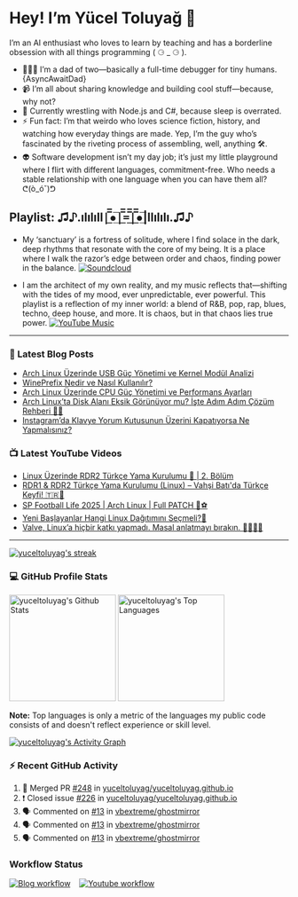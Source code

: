 # Hey! I’m Yücel Toluyağ 👋

I’m an AI enthusiast who loves to learn by teaching and has a borderline obsession with all things programming ( ⚆ _ ⚆ ).

- 👨‍👧‍👦 I’m a dad of two—basically a full-time debugger for tiny humans. {AsyncAwaitDad}
- 📹 I’m all about sharing knowledge and building cool stuff—because, why not?
- 🎒 Currently wrestling with Node.js and C#, because sleep is overrated.
- ⚡ Fun fact: I’m that weirdo who loves science fiction, history, and watching how everyday things are made. Yep, I’m the guy who’s fascinated by the riveting process of assembling, well, anything 🛠️.
- 👽 Software development isn’t my day job; it’s just my little playground where I flirt with different languages, commitment-free. Who needs a stable relationship with one language when you can have them all? ᕦ(ò_óˇ)ᕤ

## Playlist: ♫♪.ılılıll|̲̅̅●̲̅̅|̲̅̅=̲̅̅|̲̅̅●̲̅̅|llılılı.♫♪

- My ‘sanctuary’ is a fortress of solitude, where I find solace in the dark, deep rhythms that resonate with the core of my being. It is a place where I walk the razor’s edge between order and chaos, finding power in the balance.  [![Soundcloud](https://img.shields.io/badge/Soundcloud-FF3300?logo=Soundcloud&logoColor=darkwhite)](https://soundcloud.com/yuceltoluyag)

- I am the architect of my own reality, and my music reflects that—shifting with the tides of my mood, ever unpredictable, ever powerful. This playlist is a reflection of my inner world: a blend of R&B, pop, rap, blues, techno, deep house, and more. It is chaos, but in that chaos lies true power. [![YouTube Music](https://img.shields.io/badge/YouTube_Music-FF0000?logo=youtube-music&logoColor=a970ff)](https://www.youtube.com/playlist?list=PLKaWgYyghzWEkpHyRsCTw_yRgcjQLmAPM)

------


### 📕 Latest Blog Posts

<!-- BLOG-POST-LIST:START -->
- [Arch Linux Üzerinde USB Güç Yönetimi ve Kernel Modül Analizi](https://yuceltoluyag.github.io/arch-linux-usb-guc-yonetimi-ve-kernel-modul-analizi/)
- [WinePrefix Nedir ve Nasıl Kullanılır?](https://yuceltoluyag.github.io/wineprefix-nedir-nasil-kullanilir/)
- [Arch Linux Üzerinde CPU Güç Yönetimi ve Performans Ayarları](https://yuceltoluyag.github.io/arch-linux-cpu-performans-ayarlari/)
- [Arch Linux’ta Disk Alanı Eksik Görünüyor mu? İşte Adım Adım Çözüm Rehberi 🧹💾](https://yuceltoluyag.github.io/arch-linux-disk-alani-gorunmuyor-cozum/)
- [Instagram’da Klavye Yorum Kutusunun Üzerini Kapatıyorsa Ne Yapmalısınız?](https://yuceltoluyag.github.io/instagram-klavye-yorum-kutusu-sorunu/)
<!-- BLOG-POST-LIST:END -->


### 📺 Latest YouTube Videos

<!-- YOUTUBE:START -->
- [Linux Üzerinde RDR2 Türkçe Yama Kurulumu  🚀 | 2. Bölüm](https://www.youtube.com/watch?v=h1W0_yaB75g)
- [RDR1 &amp; RDR2 Türkçe Yama Kurulumu &lpar;Linux&rpar; – Vahşi Batı&#39;da Türkçe Keyfi! 🇹🇷🐧](https://www.youtube.com/watch?v=XGcccKCjcLI)
- [SP Football Life 2025 | Arch Linux | Full PATCH 🐧⚽](https://www.youtube.com/watch?v=GgEl44n_mT8)
- [Yeni Başlayanlar Hangi Linux Dağıtımını Seçmeli?🐧](https://www.youtube.com/watch?v=IDjtbPEDk3w)
- [Valve, Linux’a hiçbir katkı yapmadı. Masal anlatmayı bırakın. 🛑🐧🧚‍♀️](https://www.youtube.com/watch?v=xgWOSnFXimM)
<!-- YOUTUBE:END -->
-----------

<!-- GitHub Readme Streak Stats - https://github.com/yuceltoluyag/github-readme-streak-stats -->
  <p>
    <a href="https://github.com/yuceltoluyag/github-readme-streak-stats">
      <!-- Use https://streak-stats.demolab.com or self-host with your own Vercel app - visit https://git.io/streak-stats for instructions -->
      <img title="🔥 Get streak stats for your profile at git.io/streak-stats" alt="yuceltoluyag's streak" src="https://github-readme-streak-stats-eight.vercel.app/?user=yuceltoluyag&theme=monokai-metallian&hide_border=true&short_numbers=true"/>
    </a>
   
  </p>

  <h3>💻 GitHub Profile Stats</h3>

  <!-- https://github.com/anuraghazra/github-readme-stats -->

 <img alt="yuceltoluyag's Github Stats" src="https://denvercoder1-github-readme-stats.vercel.app/api/?username=yuceltoluyag&show_icons=true&include_all_commits=true&count_private=true&theme=react&hide_border=true&bg_color=1F222E&title_color=F85D7F&icon_color=F8D866" height="192px"/>
  <img alt="yuceltoluyag's Top Languages" src="https://denvercoder1-github-readme-stats.vercel.app/api/top-langs/?username=yuceltoluyag&langs_count=8&layout=compact&theme=react&hide_border=true&bg_color=1F222E&title_color=F85D7F&icon_color=F8D866&hide=Jupyter%20Notebook,Roff" height="192px"/>
  <br/>

  <b>Note:</b> Top languages is only a metric of the languages my public code consists of and doesn't reflect experience or skill level.
  
  <!-- https://github.com/ashutosh00710/github-readme-activity-graph -->

  <a href="https://github.com/ashutosh00710/github-readme-activity-graph"><img alt="yuceltoluyag's Activity Graph" src="https://github-readme-activity-graph.vercel.app/graph/?username=yuceltoluyag&bg_color=1F222E&color=F8D866&line=F85D7F&point=FFFFFF&hide_border=true" /></a>

  <h3>⚡ Recent GitHub Activity</h3>

  <!-- https://github.com/jamesgeorge007/github-activity-readme -->
  <!--START_SECTION:activity-->

1. 🎉 Merged PR [#248](https://github.com/yuceltoluyag/yuceltoluyag.github.io/pull/248) in [yuceltoluyag/yuceltoluyag.github.io](https://github.com/yuceltoluyag/yuceltoluyag.github.io)
2. ❗️ Closed issue [#226](https://github.com/yuceltoluyag/yuceltoluyag.github.io/issues/226) in [yuceltoluyag/yuceltoluyag.github.io](https://github.com/yuceltoluyag/yuceltoluyag.github.io)
3. 🗣 Commented on [#13](https://github.com/vbextreme/ghostmirror/issues/13) in [vbextreme/ghostmirror](https://github.com/vbextreme/ghostmirror)
4. 🗣 Commented on [#13](https://github.com/vbextreme/ghostmirror/issues/13) in [vbextreme/ghostmirror](https://github.com/vbextreme/ghostmirror)
5. 🗣 Commented on [#13](https://github.com/vbextreme/ghostmirror/issues/13) in [vbextreme/ghostmirror](https://github.com/vbextreme/ghostmirror)
<!--END_SECTION:activity-->

</details>


### Workflow Status

[![Blog workflow](https://github.com/yuceltoluyag/yuceltoluyag/actions/workflows/blog-post-workflow.yml/badge.svg)](https://github.com/yuceltoluyag/yuceltoluyag/actions/workflows/blog-post-workflow.yml)
&nbsp;&nbsp;
[![Youtube workflow](https://github.com/yuceltoluyag/yuceltoluyag/actions/workflows/youtube-workflow.yml/badge.svg)](https://github.com/yuceltoluyag/yuceltoluyag/actions/workflows/youtube-workflow.yml)
